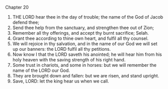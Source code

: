 

Chapter 20

1. THE LORD hear thee in the day of trouble; the name of the God of Jacob defend thee;
2. Send thee help from the sanctuary, and strengthen thee out of Zion;
3. Remember all thy offerings, and accept thy burnt sacrifice; Selah.
4. Grant thee according to thine own heart, and fulfil all thy counsel.
5. We will rejoice in thy salvation, and in the name of our God we will set up our banners: the LORD fulfil all thy petitions.
6. Now know I that the LORD saveth his anointed; he will hear him from his holy heaven with the saving strength of his right hand.
7. Some trust in chariots, and some in horses: but we will remember the name of the LORD our God.
8. They are brought down and fallen: but we are risen, and stand upright.
9. Save, LORD: let the king hear us when we call.
